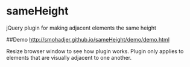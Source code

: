 # sameHeight
jQuery plugin for making adjacent elements the same height

##Demo
http://smohadjer.github.io/sameHeight/demo/demo.html 

Resize browser window to see how plugin works. Plugin only applies to elements that are visually adjacent to one another.
